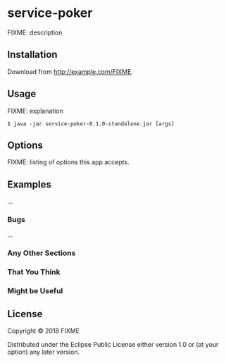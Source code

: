 # service-poker

FIXME: description

## Installation

Download from http://example.com/FIXME.

## Usage

FIXME: explanation

    $ java -jar service-poker-0.1.0-standalone.jar [args]

## Options

FIXME: listing of options this app accepts.

## Examples

...

### Bugs

...

### Any Other Sections
### That You Think
### Might be Useful

## License

Copyright © 2018 FIXME

Distributed under the Eclipse Public License either version 1.0 or (at
your option) any later version.
